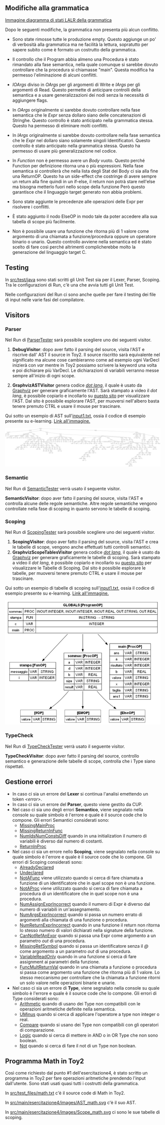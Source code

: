 ## Modifiche alla grammatica

[Immagine diagramma di stati LALR della grammatica](src/main/esercitazione5/images/LALR.svg)

Dopo le seguenti modifiche, la grammatica non presenta più alcun conflitto.

- Sono state rimosse tutte le produzione empty. Questo aggiunge un po' di verbosità alla grammatica
  ma
  ne facilità la lettura, sopratutto per sapere subito come è formato un costrutto della grammatica.

- Il controllo che il Program abbia almeno una Procedura è stato rimandato alla fase semantica,
  nella
  quale comunque si sarebbe dovuto controllare che la procedura si chiamasse "main". Questa modifica
  ha
  permesso l'eliminazione di alcuni conflitti.

- _IOArgs_ diviso in _OArgs_ per gli argomenti di Write e _IArgs_ per gli argomenti di Read. Questo
  permette di anticipare controlli della semantica e a usare generalizzazioni dei nodi senza la
  necessità
  di aggiungere flags.

- In _OArgs_ originalmente si sarebbe dovuto controllare nella fase semantica che le _Expr_ senza
  dollaro siano delle concatenazioni di Stringhe. Questo controllo è stato anticipato nella
  grammatica
  stessa. Questo ha permesso di eliminare molti conflitti.

- In _IArgs_ originalmente si sarebbe dovuto controllare nella fase semantica che le _Expr_ nel
  dollaro siano solamente singoli Identificatori. Questo controllo è stato anticipato nella
  grammatica
  stessa. Questo ha permesso di usare più generalizzazione nel codice.

- In _Function_ non è permesso avere un _Body_ vuoto. Questo perché Function per definizione ritorna
  una o più espressioni. Nella fase semantica si controllerà che nella lista degli Stat del Body ci
  sia alla fine una ReturnOP. Questo ha un side-effect che costringe di avere sempre un return alla
  fine quindi in un if-else, il return non potrà stare nell'else ma bisogna metterlo fuori nello
  scope della funzione Però questo garantisce che il linguaggio target generato non abbia problemi.

- Sono state aggiunte le precedenze alle operazioni delle Expr per risolvere i conflitti.

- È stato aggiunto il nodo ElseOP in modo tale da poter accedere alla sua tabella di scope più
  facilmente.

- Non è possibile usare una funzione che ritorna più di 1 valore come
  argomento di una chiamata a funzione/procedura oppure un operatore binario o unario.
  Questo controllo avviene nella semantica ed è stato scelto di fare così perché altrimenti
  complicherebbe molto la generazione del linguaggio target C.

## Testing

In [src/test/java](src/test/java) sono stati scritti gli Unit Test sia per il Lexer, Parser,
Scoping.
Tra le configurazioni di Run, c'è una che avvia tutti gli Unit Test.

Nelle configurazioni del Run ci sono anche quelle per fare il testing dei file di input nelle varie
fasi del compilatore.

## Visitors

### Parser

Nel Run di [ParserTester](src/main/esercitazione5/ParserTester.java) sarà possibile scegliere uno
dei seguenti visitor.

1. **DebugVisitor**: dopo aver fatto il parsing del source, visita l'AST e riscrive dall'
   AST il source in Toy2.
   Il source riscritto sarà equivalente nel significato ma alcune cose cambieranno come ad esempio
   ogni VarDecl inizierà con _var_ mentre in Toy2 possiamo scrivere la keyword una volta e poi
   dichiarare
   più VarDecl.
   Le dichiarazioni di variabili verranno messe sempre all'inizio di ogni scope.

2. **GraphvizASTVisitor** genera codice
   _[dot lang](https://graphviz.org/doc/info/lang.html)_, il
   quale è usato da [Graphviz](https://graphviz.org/) per generare graficamente l'AST.
   Sarà stampato
   a video il _dot lang_, è possibile copiarlo e incollarlo
   su [questo sito](http://magjac.com/graphviz-visual-editor/) per visualizzare l'AST.
   Dal sito è
   possibile esplorare l'AST, per muoversi nell'albero basta tenere premuto CTRL e usare il mouse
   per trascinare.

Qui sotto un esempio di AST sull'[input1.txt](/src/test_files/input1.txt), ossia il codice di
esempio presente su e-learning.
[Link all'immagine.](src/main/esercitazione5/images/AST_input1.svg)

![AST_input1.png](src/main/esercitazione5/images/AST_input1.png)

### Semantic

Nel Run di [SemanticTester](src/main/esercitazione5/SemanticTester.java) verrà usato il seguente
visitor.

**SemanticVisitor**: dopo aver fatto il parsing del source, visita l'AST e controlla alcune delle
regole semantiche.
Altre regole semantiche vengono controllate nella fase di scoping in quanto servono le tabelle di
scoping.

### Scoping

Nel Run di [ScopingTester](src/main/esercitazione5/ScopingTester.java) sarà possibile scegliere uno
dei seguenti visitor.

1. **ScopingVisitor**: dopo aver fatto il parsing del source, visita l'AST e crea le tabelle di
   scope, vengono anche effettuati tutti controlli semantici.
2. **GraphvizScopeTablesVisitor** genera codice
   _[dot lang](https://graphviz.org/doc/info/lang.html)_, il
   quale è usato da [Graphviz](https://graphviz.org/) per generare graficamente le tabelle di
   scoping.
   Sarà stampato a video il _dot lang_, è possibile copiarlo e incollarlo
   su [questo sito](http://magjac.com/graphviz-visual-editor/) per visualizzare le Tabelle di
   Scoping.
   Dal sito è possibile esplorare le tabelle, per muoversi tenere premuto CTRL e usare il mouse
   per trascinare.

Qui sotto un esempio di tabelle di scoping sull'[input1.txt](/src/test_files/input1.txt), ossia il
codice di esempio presente su e-learning.
[Link all'immagine.](src/main/esercitazione5/images/Scope_input1.svg)

![AST_input1.png](src/main/esercitazione5/images/Scope_input1.png)

### TypeCheck

Nel Run di [TypeCheckTester](src/main/esercitazione5/TypeCheckTester.java) verrà usato il seguente
visitor.

**TypeCheckVisitor**: dopo aver fatto il parsing del source, controllo semantico e generazione delle
tabelle di scope, controlla che i Type siano rispettati.

## Gestione errori

- In caso ci sia un errore del **Lexer** si continua l'analisi emettendo un token _\<error\>_.
- In caso ci sia un errore del **Parser**, questo viene gestito da CUP.
- Nel caso ci sia uno degli errori **Semantico**, viene segnalato nella console su quale simbolo è
  l'errore e quale è il source code che lo compone.
  Gli errori Semantici considerati sono:
    - [MissingMainProc](src/main/esercitazione5/semantic/exceptions/MissingMainProcSemanticException.java)
    - [MissingReturnInFunc](src/main/esercitazione5/semantic/exceptions/MissingReturnInFuncSemanticException.java)
    - [NumIdsNumConstsDiff](src/main/esercitazione5/semantic/exceptions/NumIdsNumConstsDiffSemanticException.java)
      quando in una initialization il numero di variabili è diverso dal numero di
      costanti.
    - [ReturnInProc](src/main/esercitazione5/semantic/exceptions/ReturnInProcSemanticException.java)
- Nel caso ci sia un errore nello **Scoping**, viene segnalato nella console su quale simbolo è
  l'errore e quale è il source code che lo compone.
  Gli errori di Scoping considerati sono:
    - [AlreadyDeclared](src/main/esercitazione5/scope/exceptions/AlreadyDeclaredScopeException.java)
    - [Undeclared](src/main/esercitazione5/scope/exceptions/UndeclaredScopeException.java)
    - [NotAFunc](src/main/esercitazione5/scope/exceptions/NotAFuncScopeException.java) viene
      utilizzato quando si cerca di fare chiamata a funzione di un identificatore che in quel
      scope non è una funzione.
    - [NotAProc](src/main/esercitazione5/scope/exceptions/NotAProcScopeException.java) viene
      utilizzato quando si cerca di fare chiamata a procedura di un identificatore che in quel
      scope non è una procedura.
    - [NumAssignExprIncorrect](src/main/esercitazione5/scope/exceptions/NumAssignExprIncorrectScopeException.java)
      quando il numero di Expr è diverso dal numero di variabili in
      un'assegnamento.
    - [NumArgsExprIncorrect](src/main/esercitazione5/scope/exceptions/NumArgsExprIncorrectScopeException.java)
      quando si passa un numero errato di argomenti alla chiamata di una funzione
      o procedura.
    - [NumReturnExprIncorrect](src/main/esercitazione5/scope/exceptions/NumReturnExprIncorrectScopeException.java)
      quando in una funzione il return non ritorna lo stesso numero di valori
      dichiarati nella signature della funzione.
    - [CanNotRefAnExpr](src/main/esercitazione5/scope/exceptions/CanNotRefAnExprScopeException.java)
      quando si passa una Expr come argomento a un parametro _out_ di una
      procedura.
    - [MissingRefSymbol](src/main/esercitazione5/scope/exceptions/MissingRefSymbolScopeException.java)
      quando si passa un identificatore senza il _@_ come argomento a un parametro
      _out_ di una procedura.
    - [VariableReadOnly](src/main/esercitazione5/scope/exceptions/VariableReadOnlyScopeException.java)
      quando in una funzione si cerca di fare assignment ai parametri della
      funzione.
    - [FuncMultReturnVal](src/main/esercitazione5/scope/exceptions/FuncMultReturnValScopeException.java)
      quando in una chiamata a funzione o procedura si passa come argomento una
      funzione che ritorna più di 1 valore.
      Lo stesso meccanismo per controllare che la chiamata a funzione ritorni un
      solo valore nelle operazioni binarie e unarie.
- Nel caso ci sia un errore di **Type**, viene segnalato nella console su quale simbolo è
  l'errore e quale è il source code che lo compone.
  Gli errori di Type considerati sono:
    - [Arithmetic](src/main/esercitazione5/typecheck/exceptions/ArithmeticTypeCheckException.java)
      quando di usano dei Type non compatibili con le operazioni aritmetiche definite nella
      semantica.
    - [UMinus](src/main/esercitazione5/typecheck/exceptions/UMinusTypeCheckException.java) quando
      si cerca di applicare l'operatore a type non integer o real.
    - [Compare](src/main/esercitazione5/typecheck/exceptions/CompareTypeCheckException.java) quando
      si usano dei Type non compatibili con gli operatori di comparazione.
    - [Logic](src/main/esercitazione5/typecheck/exceptions/LogicTypeCheckException.java) quando
      si cerca di mettere in AND o in OR Type che non sono boolean.
    - [Not](src/main/esercitazione5/typecheck/exceptions/NotTypeCheckException.java) quando si
      cerca di fare il not di un Type non boolean.

## Programma Math in Toy2

Così come richiesto dal punto #1 dell'esercitazione4, è stato scritto un programma in Toy2 per fare
operazioni
aritmetiche prendendo l'input dall'utente. Sono stati usati quasi tutti i costrutti della
grammatica.

In [src/test_files/math.txt](src/test_files/math.txt) c'è il source code di Math in Toy2.

In [src/main/esercitazione4/images/AST_math.svg](src/main/esercitazione5/images/AST_math.svg) c'è il
suo AST.

In [src/main/esercitazione4/images/Scope_math.svg](src/main/esercitazione5/images/Scope_math.svg) ci
sono le sue tabelle di scoping.
